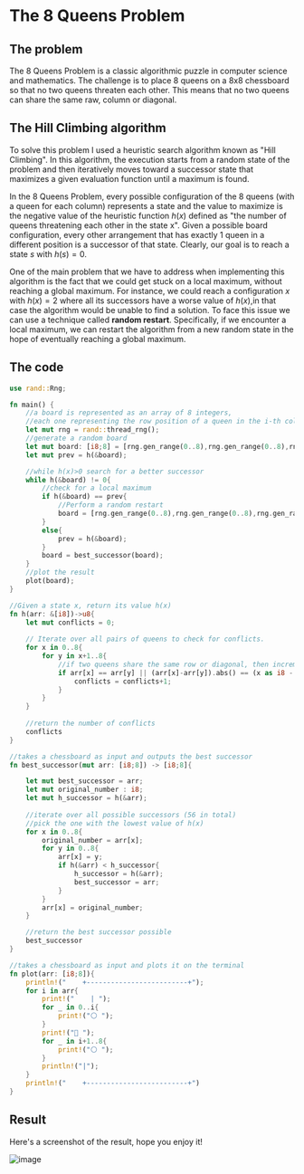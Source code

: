 # The 8 Queens Problem

## The problem
The 8 Queens Problem is a classic algorithmic puzzle in computer science and mathematics. The challenge is to place 8 queens on a 8x8 chessboard so that no two queens threaten each other. This means that no two queens can share the same raw, column or diagonal.

## The Hill Climbing algorithm
To solve this problem I used a heuristic search algorithm known as "Hill Climbing". In this algorithm, the execution starts from a random state of the problem and then iteratively moves toward a successor state that maximizes a given evaluation function until a maximum is found.

In the 8 Queens Problem, every possible configuration of the 8 queens (with a queen for each column) represents a state and the value to maximize is the negative value of the heuristic function $h(x)$ defined as "the number of queens threatening each other in the state x".
Given a possible board configuration, every other arrangement that has exactly 1 queen in a different position is a successor of that state. Clearly, our goal is to reach a state $s$ with $h(s)=0$.

One of the main problem that we have to address when implementing this algorithm is the fact that we could get stuck on a local maximum, without reaching a global maximum. For instance, we could reach a configuration $x$ with $h(x)=2$ where all its successors have a worse value of $h(x)$,in that case the algorithm would be unable to find a solution.
To face this issue we can use a technique called **random restart**. Specifically, if we encounter a local maximum, we can restart the algorithm from a new random state in the hope of eventually reaching a global maximum.

## The code
```rust
use rand::Rng;

fn main() {   
    //a board is represented as an array of 8 integers,
    //each one representing the row position of a queen in the i-th column
    let mut rng = rand::thread_rng();
    //generate a random board
    let mut board: [i8;8] = [rng.gen_range(0..8),rng.gen_range(0..8),rng.gen_range(0..8),rng.gen_range(0..8),rng.gen_range(0..8),rng.gen_range(0..8),rng.gen_range(0..8),rng.gen_range(0..8)];
    let mut prev = h(&board);

    //while h(x)>0 search for a better successor
    while h(&board) != 0{
        //check for a local maximum
        if h(&board) == prev{
            //Perform a random restart
            board = [rng.gen_range(0..8),rng.gen_range(0..8),rng.gen_range(0..8),rng.gen_range(0..8),rng.gen_range(0..8),rng.gen_range(0..8),rng.gen_range(0..8),rng.gen_range(0..8)];
        }
        else{
            prev = h(&board);
        }
        board = best_successor(board);
    }
    //plot the result
    plot(board);
}

```

```rust
//Given a state x, return its value h(x)
fn h(arr: &[i8])->u8{
    let mut conflicts = 0;
    
    // Iterate over all pairs of queens to check for conflicts.
    for x in 0..8{
        for y in x+1..8{
            //if two queens share the same row or diagonal, then increment the number of conflicts
            if arr[x] == arr[y] || (arr[x]-arr[y]).abs() == (x as i8 - y as i8).abs(){
                conflicts = conflicts+1;
            }
        }
    } 
    
    //return the number of conflicts
    conflicts
}
```

```rust
//takes a chessboard as input and outputs the best successor
fn best_successor(mut arr: [i8;8]) -> [i8;8]{

    let mut best_successor = arr;
    let mut original_number : i8;
    let mut h_successor = h(&arr);
    
    //iterate over all possible successors (56 in total) 
    //pick the one with the lowest value of h(x)
    for x in 0..8{
        original_number = arr[x];
        for y in 0..8{
            arr[x] = y;
            if h(&arr) < h_successor{
                h_successor = h(&arr);
                best_successor = arr;
            } 
        }
        arr[x] = original_number;
    }

    //return the best successor possible
    best_successor
}
```
```rust
//takes a chessboard as input and plots it on the terminal
fn plot(arr: [i8;8]){
    println!("    +-------------------------+");
    for i in arr{
        print!("    | ");
        for _ in 0..i{
            print!("⚪ ");
        }
        print!("👑 ");
        for _ in i+1..8{
            print!("⚪ ");
        }
        println!("|");
    }
    println!("    +-------------------------+")
}
```

## Result
Here's a screenshot of the result, hope you enjoy it!

![image](https://github.com/user-attachments/assets/3dd8a7f5-0094-4fe9-be96-2307a9f49676)

